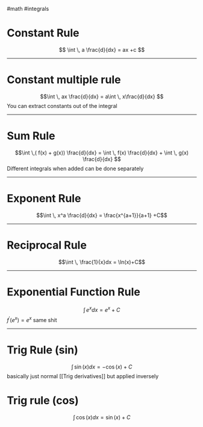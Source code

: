 #math #integrals 
# Constant Rule
$$ \int  \, a \frac{d}{dx} = ax +c $$

---

# Constant multiple rule
$$\int  \, ax \frac{d}{dx} = a\int  \, x\frac{d}{dx}  $$
You can extract constants out of the integral 

---
# Sum Rule
$$\int  \,( f(x) + g(x)) \frac{d}{dx} = \int  \, f(x) \frac{d}{dx} + \int  \, g(x) \frac{d}{dx}  $$
Different integrals when added can be done separately

---
# Exponent Rule
$$\int  \, x^a \frac{d}{dx} = \frac{x^{a+1}}{a+1} +C$$

---
# Reciprocal Rule
$$\int  \, \frac{1}{x}dx = \ln(x)+C$$

---
# Exponential Function Rule
$$\int  \, e^x dx = e^x +C$$
$f^{'}(e^x) = e^x$  same shit

---
# Trig Rule (sin)

$$\int  \, \sin(x) dx = -\cos(x)+C $$
basically just normal [[Trig derivatives]] but applied inversely 
# Trig rule (cos)

$$\int  \, \cos(x)dx = \sin(x) +C$$